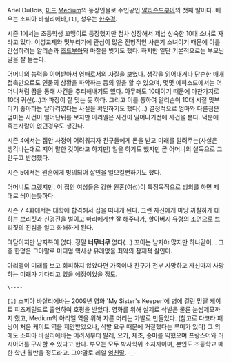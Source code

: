 Ariel DuBois, [미드](%EB%AF%B8%EB%93%9C.md) [Medium](Medium.md)의 등장인물로
주인공인 [알리슨드부아](%EC%95%8C%EB%A6%AC%EC%8A%A8%20%EB%93%9C%EB%B6%80%EC%95%84.md)의 첫째 딸이다.
배우는 소피아 바실리에바,`[1]`, 성우는 [한수경](%ED%95%9C%EC%88%98%EA%B2%BD.md).

시즌 1에서는 초등학생 꼬맹이로 등장했지만 점차 성장해서 제법 성숙한 10대 소녀로 자라고 있다. 이성교제와 멋부리기에 관심이 많은 전형적인
사춘기 소녀이기 때문에 이를 간섭하려는 알리슨과 [조드부아](%EC%A1%B0%20%EB%93%9C%EB%B6%80%EC%95%84.md)와 마찰을 빚기도 했다. 하지만 일단 기본적으로는
부모님 말을 잘 듣는다.

어머니의 능력을 이어받아서 영매로서의 자질을 보였다. 생각을 읽어내거나 단순한 매개 접촉만으로도 인물의 상황을 파악하는 등의 일을 할 수
있으며, 몇몇 에피소드에서는 어머니처럼 꿈을 통해 사건을 추리해내기도 했다. 아무래도 10대이기 때문에 마찬가지로 10대 귀신(…)과 파장이
잘 맞는 듯 하다. 그리고 이를 통하여 알리슨이 10대 시절 멋부리기 좋아하는 날라리였다는 사실을 확인하기도 했다(…) 결정적으로 엄마와
다른점은 엄마는 사건이 일어난뒤를 보지만 아리엘은 사건이 일어나기전에 사건을 본다. 덕분에 죽는사람이 없던경우도 생긴다.  

시즌 4에서는 집안 사정이 어려워지자 친구들에게 돈을 받고 미래를 알려주는(사실은 생각나는대로 지어 말한 것이라고 하지만) 일을 하기도
했지만 곧 어머니의 설득으로 그만두고 반성했다.  

시즌 5에서는 원혼에게 빙의되어 살인을 일으킬뻔하기도 했다.  

어머니도 그랬지만, 이 집안 여성들은 강한 원혼(여성)이 특정목적으로 빙의를 하면 제대로 씌이는듯하다.  

시즌 7 4화에서는 대학에 합격해서 집을 떠나게 된다. 그런 자신에게 마냥 까칠하게 대하는 브리짓과 신경전을 벌이고 마리에게만 잘 해주다가,
할아버지 유령의 조언으로 브리짓의 진심을 알고 화해하게 된다.  

여담이지만 남자복이 없다. 정말 **너무너무** 없다(…) 꼬이는 남자야 많지만 하나같이... 그 중 한명은 그야말로 미디엄 역사상 유래없을
최악의 잠재적 살인마.

아리엘이 미래를 보고 회피하지 않았다면 가족이나 친구가 전부 사망하고 자신마저 사망하는 미래가 기다리고 있을 예정이었을 정도.  

`\----`

`[1]` 소피아 바실리에바는 2009년 영화 'My Sister's Keeper'에 병에 걸린 맏딸 케이트 피츠제럴드로 출연하여 호평을
받았다. 영화를 위해 실제로 삭발은 물론 눈썹제모까지 했고, Medium의 아리엘 역을 위해 자른 머리는 가발로 만들었다. (참고로 다코타
패닝이 처음 케이트 역을 제안받았으나, 삭발 요구 때문에 거절했다는 루머가 있다) 그 외에도 소피아 바실리에바는 어려서부터 발레, 요가,
체조, 승마를 익혔으며 프랑스어와 러시아어를 구사할 수 있다고 한다. 부모는 모두 박사학위 소지자이며, 본인도 초등학교 때 한 학년 월반을
정도라고. 그야말로 레알 [엄친딸](%EC%97%84%EC%B9%9C%EB%94%B8.md). -_-

